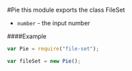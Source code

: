 #Pie
this module exports the class FileSet


 -  `number` - the input number

  
####Example
```js
var Pie = require("file-set");

var fileSet = new Pie();
```

